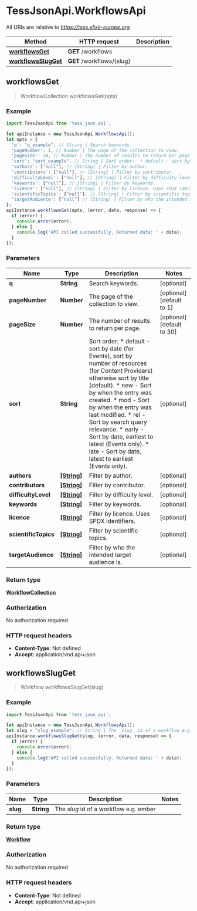 # TessJsonApi.WorkflowsApi

All URIs are relative to *https://tess.elixir-europe.org*

Method | HTTP request | Description
------------- | ------------- | -------------
[**workflowsGet**](WorkflowsApi.md#workflowsGet) | **GET** /workflows | 
[**workflowsSlugGet**](WorkflowsApi.md#workflowsSlugGet) | **GET** /workflows/{slug} | 



## workflowsGet

> WorkflowCollection workflowsGet(opts)



### Example

```javascript
import TessJsonApi from 'tess_json_api';

let apiInstance = new TessJsonApi.WorkflowsApi();
let opts = {
  'q': "q_example", // String | Search keywords.
  'pageNumber': 1, // Number | The page of the collection to view.
  'pageSize': 30, // Number | The number of results to return per page.
  'sort': "sort_example", // String | Sort order:  * default - sort by date (for Events), sort by number of resources (for Content Providers) otherwise sort by title (default).  * new - Sort by when the entry was created.  * mod - Sort by when the entry was last modified.  * rel - Sort by search query relevance.  * early - Sort by date, earliest to latest (Events only).  * late - Sort by date, latest to earliest (Events only). 
  'authors': ["null"], // [String] | Filter by author.
  'contributors': ["null"], // [String] | Filter by contributor.
  'difficultyLevel': ["null"], // [String] | Filter by difficulty level.
  'keywords': ["null"], // [String] | Filter by keywords.
  'licence': ["null"], // [String] | Filter by licence. Uses SPDX identifiers.
  'scientificTopics': ["null"], // [String] | Filter by scientific topics.
  'targetAudience': ["null"] // [String] | Filter by who the intended target audience is.
};
apiInstance.workflowsGet(opts, (error, data, response) => {
  if (error) {
    console.error(error);
  } else {
    console.log('API called successfully. Returned data: ' + data);
  }
});
```

### Parameters


Name | Type | Description  | Notes
------------- | ------------- | ------------- | -------------
 **q** | **String**| Search keywords. | [optional] 
 **pageNumber** | **Number**| The page of the collection to view. | [optional] [default to 1]
 **pageSize** | **Number**| The number of results to return per page. | [optional] [default to 30]
 **sort** | **String**| Sort order:  * default - sort by date (for Events), sort by number of resources (for Content Providers) otherwise sort by title (default).  * new - Sort by when the entry was created.  * mod - Sort by when the entry was last modified.  * rel - Sort by search query relevance.  * early - Sort by date, earliest to latest (Events only).  * late - Sort by date, latest to earliest (Events only).  | [optional] 
 **authors** | [**[String]**](String.md)| Filter by author. | [optional] 
 **contributors** | [**[String]**](String.md)| Filter by contributor. | [optional] 
 **difficultyLevel** | [**[String]**](String.md)| Filter by difficulty level. | [optional] 
 **keywords** | [**[String]**](String.md)| Filter by keywords. | [optional] 
 **licence** | [**[String]**](String.md)| Filter by licence. Uses SPDX identifiers. | [optional] 
 **scientificTopics** | [**[String]**](String.md)| Filter by scientific topics. | [optional] 
 **targetAudience** | [**[String]**](String.md)| Filter by who the intended target audience is. | [optional] 

### Return type

[**WorkflowCollection**](WorkflowCollection.md)

### Authorization

No authorization required

### HTTP request headers

- **Content-Type**: Not defined
- **Accept**: application/vnd.api+json


## workflowsSlugGet

> Workflow workflowsSlugGet(slug)



### Example

```javascript
import TessJsonApi from 'tess_json_api';

let apiInstance = new TessJsonApi.WorkflowsApi();
let slug = "slug_example"; // String | The _slug_ id of a workflow e.g. ember
apiInstance.workflowsSlugGet(slug, (error, data, response) => {
  if (error) {
    console.error(error);
  } else {
    console.log('API called successfully. Returned data: ' + data);
  }
});
```

### Parameters


Name | Type | Description  | Notes
------------- | ------------- | ------------- | -------------
 **slug** | **String**| The _slug_ id of a workflow e.g. ember | 

### Return type

[**Workflow**](Workflow.md)

### Authorization

No authorization required

### HTTP request headers

- **Content-Type**: Not defined
- **Accept**: application/vnd.api+json

